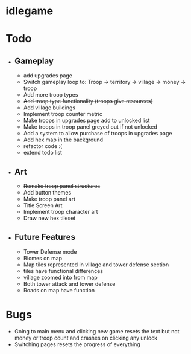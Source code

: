 # idlegame


<h1>Todo</h1>
<ul>
    <li><h2>Gameplay</h2>
        <ul>
            <li><s>add upgrades page</s></li>
            <li></s>Switch gameplay loop to: Troop -> territory -> village -> money -> troop</s></li>
            <li></s>Add more troop types</s></li>
            <li><s>Add troop type functionality (troops give resources)</s></li>
            <li>Add village buildings</li>
            <li>Implement troop counter metric</li>
            <li>Make troops in upgrades page add to unlocked list</li>
            <li>Make troops in troop panel greyed out if not unlocked</li>
            <li>Add a system to allow purchase of troops in upgrades page</li>
            <li>Add hex map in the background</li>
            <li>refactor code :(</li>
            <li>extend todo list</li>
        </ul>
    </li>
    <li><h2>Art</h2>
        <ul>
            <li><s>Remake troop panel structures</s></li>
            <li>Add button themes</li>
            <li>Make troop panel art</li>
            <li>Title Screen Art</li>
            <li>Implement troop character art</li>
            <li>Draw new hex tileset</li>
        </ul>
    </li>
    <li><h2>Future Features</h2>
        <ul>
            <li>Tower Defense mode</li>
            <li>Biomes on map</li>
            <li>Map tiles represented in village and tower defense section</li>
            <li>tiles have functional differences</li>
            <li>village zoomed into from map</li>
            <li>Both tower attack and tower defense</li>
            <li>Roads on map have function</li>
        </ul>
    </li>
</ul>
<h1> Bugs </h1>
<ul>
    <li>Going to main menu and clicking new game resets the text but not money or troop count and crashes on clicking any unlock</li>
    <li>Switching pages resets the progress of everything
</ul>

